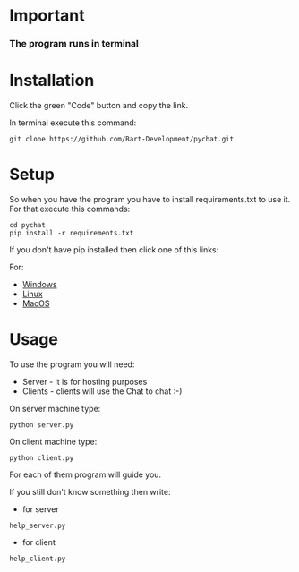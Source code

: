 # Important

### The program runs in terminal

# Installation
Click the green "Code" button and copy the link.

In terminal execute this command:

```
git clone https://github.com/Bart-Development/pychat.git
```

# Setup
So when you have the program you have to install requirements.txt to use it.
For that execute this commands:

```
cd pychat
pip install -r requirements.txt
```

If you don't have pip installed then click one of this links:

For: 
* [Windows](https://phoenixnap.com/kb/install-pip-windows) 
* [Linux](https://www.tecmint.com/install-pip-in-linux/)
* [MacOS](https://www.geeksforgeeks.org/how-to-install-pip-in-macos/) 

# Usage

To use the program you will need:
* Server - it is for hosting purposes
* Clients - clients will use the Chat to chat :-)

On server machine type:

```
python server.py
```

On client machine type:

```
python client.py
```

For each of them program will guide you.

If you still don't know something then write:
- for server
```
help_server.py
```

- for client

```
help_client.py
```
